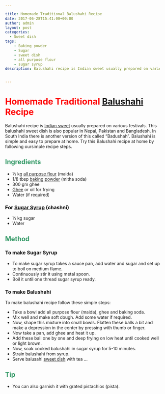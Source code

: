 ```yaml
---

title: Homemade Traditional Balushahi Recipe
date: 2017-06-28T15:41:00+00:00
author: admin
layout: post
categories:
  - Sweet dish
tags: 
	- Baking powder 
	- Sugar
	- sweet dish 
	- all purpose flour 
	- sugar syrup 
description: Balushahi recipe is Indian sweet usually prepared on various festivals. Try this Balushai recipe at home with our simple recipe steps.


---
```


<h1><span style="color: #ff0000;"><strong>Homemade Traditional <a class="zem_slink" title="Balushahi" href="http://en.wikipedia.org/wiki/Balushahi" target="_blank" rel="wikipedia noopener noreferrer">Balushahi</a> Recipe</strong></span></h1>
Balushahi recipe is <a class="zem_slink" title="South Asian sweets" href="http://en.wikipedia.org/wiki/South_Asian_sweets" target="_blank" rel="wikipedia noopener noreferrer">Indian sweet</a> usually prepared on various festivals. This balushahi sweet dish is also popular in Nepal, Pakistan and Bangladesh. In South India there is another version of this called “Badushah”. Balushahi is simple and easy to prepare at home. Try this Balushahi recipe at home by following oursimple recipe steps.
<h2><strong><span style="color: #339966;">Ingredients</span></strong></h2>
<ul>
 	<li>½ kg <a class="zem_slink" title="Flour" href="http://en.wikipedia.org/wiki/Flour" target="_blank" rel="wikipedia noopener noreferrer">all purpose flour</a> (maida)</li>
 	<li>1/8 tbsp <a class="zem_slink" title="Baking powder" href="http://en.wikipedia.org/wiki/Baking_powder" target="_blank" rel="wikipedia noopener noreferrer">baking powder</a> (mitha soda)</li>
 	<li>300 gm ghee</li>
 	<li><a class="zem_slink" title="Ghee" href="http://en.wikipedia.org/wiki/Ghee" target="_blank" rel="wikipedia noopener noreferrer">Ghee</a> or oil for frying</li>
 	<li>Water (if required)</li>
</ul>
<h3><span style="color: #000000;"><strong>For <a class="zem_slink" title="Syrup" href="http://en.wikipedia.org/wiki/Syrup" target="_blank" rel="wikipedia noopener noreferrer">Sugar Syrup</a> (chashni)</strong></span></h3>
<ul>
 	<li> ½ kg sugar</li>
 	<li>Water</li>
</ul>
<h2><span style="color: #339966;"><strong>Method</strong></span></h2>
<h3><strong>To make Sugar Syrup</strong></h3>
<ul>
 	<li>To make sugar syrup takes a sauce pan, add water and sugar and set up to boil on medium flame.</li>
 	<li>Continuously stir it using metal spoon.</li>
 	<li>Boil it until one thread sugar syrup ready.</li>
</ul>
<h3><strong>To make Balushahi</strong></h3>
To make balushahi recipe follow these simple steps:
<script async src="//pagead2.googlesyndication.com/pagead/js/adsbygoogle.js"></script>
<!-- post -->
<ins class="adsbygoogle"
     style="display:block"
     data-ad-client="ca-pub-8391089480493038"
     data-ad-slot="4079886109"
     data-ad-format="auto"></ins>
<script>
(adsbygoogle = window.adsbygoogle || []).push({});
</script>
<ul>
 	<li>Take a bowl add all purpose flour (maida), ghee and baking soda.</li>
 	<li>Mix well and make soft dough. Add some water if required.</li>
 	<li>Now, shape this mixture into small bowls. Flatten these balls a bit and make a depression in the center by pressing with thumb or finger.</li>
 	<li>Now take a pan, add ghee and heat it up.</li>
 	<li>Add these ball one by one and deep frying on low heat until cooked well or light brown.</li>
 	<li>Now, soak cooked balushahi in sugar syrup for 5-10 minutes.</li>
 	<li>Strain balushahi from syrup.</li>
 	<li>Serve balusahi <a href="https://cookingteach.com/homemade-aate-ka-halwa-recipe/">sweet dish</a> with tea …</li>
</ul>
<h2><span style="color: #339966;"><strong>Tip</strong></span></h2>
<ul>
 	<li>You can also garnish it with grated pistachios (pista).</li>
</ul>



